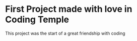 # First Project made with love in Coding Temple

<p> This project was the start of a great friendship with coding </p>

